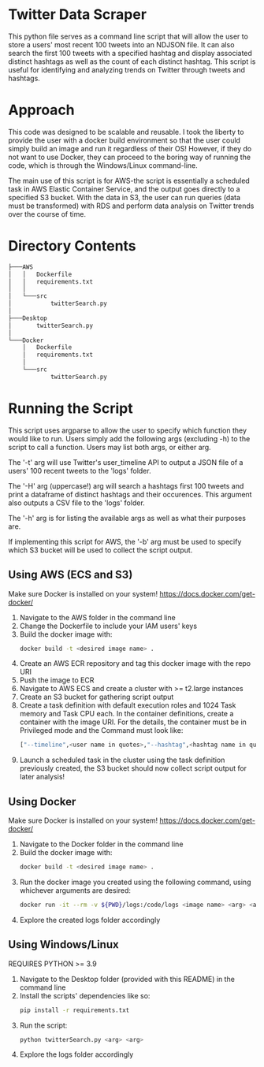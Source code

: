 # Twitter Data Scraper
This python file serves as a command line script that will allow the user to
store a users' most recent 100 tweets into an NDJSON file. It can also search
the first 100 tweets with a specified hashtag and display associated distinct hashtags as
well as the count of each distinct hashtag. This script is useful for identifying and analyzing trends on Twitter through tweets and hashtags. 
# Approach
This code was designed to be scalable and reusable.
I took the liberty to provide the user with a docker build environment so that the user could simply build an image and run it regardless of their OS! However, if they do not want to use Docker, they can proceed to the boring way of
running the code, which is through the Windows/Linux command-line.

The main use of this script is for AWS-the script is essentially a scheduled task in AWS Elastic Container Service, and the output goes directly to a specified S3 bucket. With the data in S3, the user can run queries (data must be transformed) with RDS and perform data analysis on Twitter trends over the course of time.

# Directory Contents
```bash
├───AWS
│   │   Dockerfile
│   │   requirements.txt
│   │
│   └───src
│           twitterSearch.py
│
├───Desktop
│       twitterSearch.py
│
└───Docker
    │   Dockerfile
    │   requirements.txt
    │
    └───src
            twitterSearch.py

```

# Running the Script

This script uses argparse to allow the user to specify which function they would like to run. Users simply add the following args (excluding -h) to the script to call a function. Users may list both args, or either arg.

The '-t' arg will use Twitter's user_timeline API to output a JSON file of a users' 100 recent tweets to the 'logs' folder.

The '-H' arg (uppercase!) arg will search a hashtags first 100 tweets and print a dataframe of distinct hashtags and their 
occurences. This argument also outputs a CSV file to the 'logs' folder.

The '-h' arg is for listing the available args as well as what their purposes are.

If implementing this script for AWS, the '-b' arg must be used to specify which S3 bucket will be used to collect the script output.

## Using AWS (ECS and S3)
Make sure Docker is installed on your system!
https://docs.docker.com/get-docker/
1. Navigate to the AWS folder in the command line
2. Change the Dockerfile to include your IAM users' keys
3. Build the docker image with: 
	```bash
	docker build -t <desired image name> .
	```
3. Create an AWS ECR repository and tag this docker image with the repo URI
4. Push the image to ECR
5. Navigate to AWS ECS and create a cluster with >= t2.large instances
6. Create an S3 bucket for gathering script output 
7. Create a task definition with default execution roles and 1024 Task memory and Task CPU each. In the container definitions, create a container with the image URI. For the details, the container must be in Privileged mode and the Command must look like: 
	```bash 
	["--timeline",<user name in quotes>,"--hashtag",<hashtag name in quotes>,"--bucket",<S3 bucket name in quotes>]
	```
8. Launch a scheduled task in the cluster using the task definition previously created, the S3 bucket should now collect script output for later analysis!


## Using Docker
Make sure Docker is installed on your system!
https://docs.docker.com/get-docker/
1. Navigate to the Docker folder in the command line 
2. Build the docker image with: 
	```bash
	docker build -t <desired image name> .
	```
3. Run the docker image you created using the following command, using whichever arguments are desired:
	```bash
	docker run -it --rm -v ${PWD}/logs:/code/logs <image name> <arg> <arg>
	```
4. Explore the created logs folder accordingly

## Using Windows/Linux
REQUIRES PYTHON >= 3.9

1. Navigate to the Desktop folder (provided with this README) in the command line
2. Install the scripts' dependencies like so:
	```bash
	pip install -r requirements.txt
	```
3. Run the script:
	```bash
	python twitterSearch.py <arg> <arg>
	```
4. Explore the logs folder accordingly



